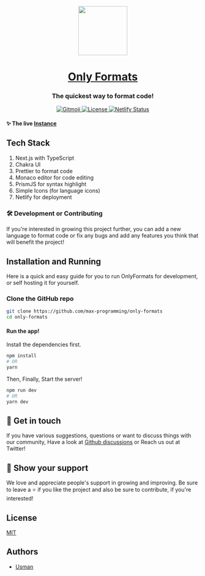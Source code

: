 <p align='center'>
  <a href="https://onlyformats.netlify.app">
    <img src="https://onlyformats.netlify.app/logo.png" height="128">
    <h1 align="center">Only Formats</h1>
  </a>
</p>

<h3 align="center">The quickest way to format code!</h3>

<p align="center">
  <a href="https://gitmoji.dev">
    <img src="https://img.shields.io/badge/gitmoji-%20😜%20😍-FFDD67.svg?style=for-the-badge" alt="Gitmoji">
  </a>
  <a href="https://choosealicense.com/licenses/mit/">
    <img src="https://img.shields.io/apm/l/atomic-design-ui.svg?style=for-the-badge" alt="License" />
  </a>
  <a href="https://app.netlify.com/sites/onlyformats/deploys">
    <img src="https://api.netlify.com/api/v1/badges/2c0d899a-feb1-479c-b193-110cf902e8f3/deploy-status" alt="Netlify Status" />
  </a>
</p>

#### ✨ The live [Instance](https://onlyformats.netlify.app/logo.png)

<!-- #### Here's a sneak peak to the app - [Link to the GIF](https://cdn.hashnode.com/res/hashnode/image/upload/v1627542797932/0TNW01u9N.gif) -->

## Tech Stack

1. Next.js with TypeScript
2. Chakra UI
3. Prettier to format code
4. Monaco editor for code editing
5. PrismJS for syntax highlight
6. Simple Icons (for language icons)
7. Netlify for deployment

### 🛠️ Development or Contributing

If you're interested in growing this project further,
you can add a new language to format code or fix any bugs and add any features you think that will benefit the project!

## Installation and Running

Here is a quick and easy guide for you to run OnlyFormats for development, or self hosting it
for yourself.

### Clone the GitHub repo

```sh
git clone https://github.com/max-programming/only-formats
cd only-formats
```

#### Run the app!

Install the dependencies first.

```sh
npm install
# OR
yarn
```

Then, Finally, Start the server!

```sh
npm run dev
# OR
yarn dev
```

<!-- ## 🤝 Contributing

Contributions, issues and feature requests are welcome. After cloning & setting up project locally,
you can just submit a PR to this repo and it will be deployed once it's accepted.

⚠️ It’s good to have descriptive commit messages, or PR titles so that other contributors can understand about your
commit or the PR Created. Read [conventional commits](https://www.conventionalcommits.org/en/v1.0.0-beta.3/) before
making the commit message. -->

## 💬 Get in touch

If you have various suggestions, questions or want to discuss things with our community, Have a look at
[Github discussions](https://github.com/max-programming/easypastes/discussions) or Reach us out at Twitter!

## 🙌 Show your support

We love and appreciate people's support in growing and improving. Be sure to leave a ⭐️ if you like the project and also be sure to contribute, if you're interested!

## License

[MIT](https://choosealicense.com/licenses/mit/)

## Authors

- [Usman](https://github.com/max-programming)
